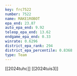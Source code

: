 ```yaml
---
key: frc7522
number: 7522
name: MAKE1ROBOT
epa_end: 23.87
auto_epa_end: 9.92
teleop_epa_end: 13.62
endgame_epa_end: 0.33
winrate: 0.6296
district_epa_rank: 294
district_epa_percentile: 0.8368
type: Team
---
```

[[2024tuhc]]
[[2024tuis3]]
